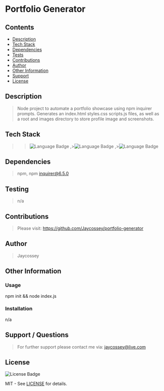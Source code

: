 # Portfolio Generator

## Contents

- [Description](#Description)
- [Tech Stack](#TechStack)
- [Dependencies](#Dependencies)
- [Tests](#Testing)
- [Contributions](#Contributions)
- [Author](#Author)
- [Other Information](#Info)
- [Support](#Contact)
- [License](#License)

## Description

<a name="Description"></a>
> Node project to automate a portfolio showcase using npm inquirer prompts. Generates an index.html styles.css scripts.js files, as well as a root and images directory to store profile image and screenshots.

## Tech Stack

<a name="TechStack"></a>
> >![Language Badge](https://img.shields.io/badge/Language-JavaScript-green)
,>![Language Badge](https://img.shields.io/badge/Language-NodeJS-green)
,>![Language Badge](https://img.shields.io/badge/Language-npm-green)


## Dependencies

<a name="Dependencies"></a>
> npm, npm inquirer@6.5.0

## Testing

<a name="Testing"></a>
> n/a

## Contributions

<a name="Contributions"></a>
> Please visit: https://github.com/Jaycossey/portfolio-generator

## Author

<a name="Author"></a>
> Jaycossey

## Other Information

<a name="Info"></a>
> 

### Usage
npm init && node index.js
### Installation
n/a

## Support / Questions

<a name="Contact"></a>
> For further support please contact me via: jaycossey@live.com

## License

<a name="License"></a>
![License Badge](https://img.shields.io/badge/License-MIT-purple)


MIT - See <a href="./LICENSE">LICENSE</a> for details.
    